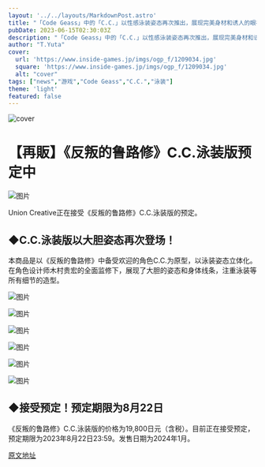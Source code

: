 ```yaml
---
layout: '../../layouts/MarkdownPost.astro'
title: "「Code Geass」中的「C.C.」以性感泳装姿态再次推出，展现完美身材和诱人的眼神"
pubDate: 2023-06-15T02:30:03Z
description: "「Code Geass」中的「C.C.」以性感泳装姿态再次推出，展现完美身材和诱人的眼神"
author: "T.Yuta"
cover:
  url: 'https://www.inside-games.jp/imgs/ogp_f/1209034.jpg'
  square: 'https://www.inside-games.jp/imgs/ogp_f/1209034.jpg'
  alt: "cover"
tags: ["news","游戏","Code Geass","C.C.","泳装"]
theme: 'light'
featured: false
---
```


![cover](https://www.inside-games.jp/imgs/ogp_f/1209034.jpg)

# 【再販】《反叛的鲁路修》C.C.泳装版预定中

![图片](https://www.inside-games.jp/imgs/zoom/1209034.jpg)

Union Creative正在接受《反叛的鲁路修》C.C.泳装版的预定。

## ◆C.C.泳装版以大胆姿态再次登场！

本商品是以《反叛的鲁路修》中备受欢迎的角色C.C.为原型，以泳装姿态立体化。在角色设计师木村贵宏的全面监修下，展现了大胆的姿态和身体线条，注重泳装等所有细节的造型。

![图片](https://www.inside-games.jp/imgs/zoom/1209035.jpg)

![图片](https://www.inside-games.jp/imgs/zoom/1209036.jpg)

![图片](https://www.inside-games.jp/imgs/zoom/1209037.jpg)

![图片](https://www.inside-games.jp/imgs/zoom/1209038.jpg)

![图片](https://www.inside-games.jp/imgs/zoom/1209039.jpg)

![图片](https://www.inside-games.jp/imgs/zoom/1209040.jpg)

## ◆接受预定！预定期限为8月22日

《反叛的鲁路修》C.C.泳装版的价格为19,800日元（含税）。目前正在接受预定，预定期限为2023年8月22日23:59。发售日期为2024年1月。

  [原文地址](https://www.inside-games.jp/article/2023/06/15/146580.html)